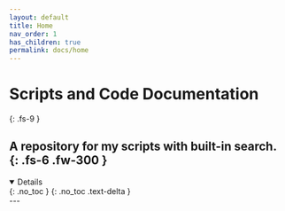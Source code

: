 ```yaml
---
layout: default
title: Home
nav_order: 1
has_children: true
permalink: docs/home
---
```


# Scripts and Code Documentation
{: .fs-9 }

A repository for my scripts with built-in search.
{: .fs-6 .fw-300 }
---

<details open markdown="block">
  {: .no_toc }
  {: .no_toc .text-delta }
</details>
---
